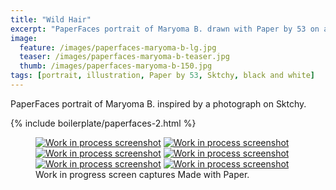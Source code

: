 ```yaml
---
title: "Wild Hair"
excerpt: "PaperFaces portrait of Maryoma B. drawn with Paper by 53 on an iPad."
image: 
  feature: /images/paperfaces-maryoma-b-lg.jpg
  teaser: /images/paperfaces-maryoma-b-teaser.jpg
  thumb: /images/paperfaces-maryoma-b-150.jpg
tags: [portrait, illustration, Paper by 53, Sktchy, black and white]
---
```


PaperFaces portrait of Maryoma B. inspired by a photograph on Sktchy.

{% include boilerplate/paperfaces-2.html %}

<figure class="third">
  <a href="{{ site.url }}/images/paperfaces-maryoma-b-process-1-lg.jpg"><img src="{{ site.url }}/images/paperfaces-maryoma-b-process-1-600.jpg" alt="Work in process screenshot"></a>
  <a href="{{ site.url }}/images/paperfaces-maryoma-b-process-2-lg.jpg"><img src="{{ site.url }}/images/paperfaces-maryoma-b-process-2-600.jpg" alt="Work in process screenshot"></a>
  <a href="{{ site.url }}/images/paperfaces-maryoma-b-process-3-lg.jpg"><img src="{{ site.url }}/images/paperfaces-maryoma-b-process-3-600.jpg" alt="Work in process screenshot"></a>
  <a href="{{ site.url }}/images/paperfaces-maryoma-b-process-4-lg.jpg"><img src="{{ site.url }}/images/paperfaces-maryoma-b-process-4-600.jpg" alt="Work in process screenshot"></a>
  <a href="{{ site.url }}/images/paperfaces-maryoma-b-process-5-lg.jpg"><img src="{{ site.url }}/images/paperfaces-maryoma-b-process-5-600.jpg" alt="Work in process screenshot"></a>
  <a href="{{ site.url }}/images/paperfaces-maryoma-b-process-6-lg.jpg"><img src="{{ site.url }}/images/paperfaces-maryoma-b-process-6-600.jpg" alt="Work in process screenshot"></a>
  <figcaption>Work in progress screen captures Made with Paper.</figcaption>
</figure>

